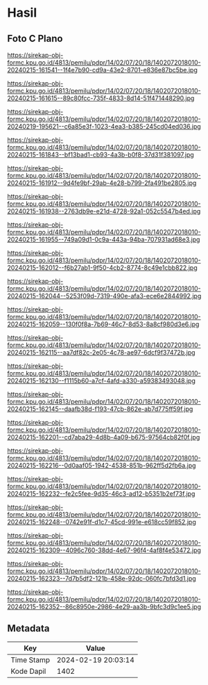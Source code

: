 # Hasil

## Foto C Plano

https://sirekap-obj-formc.kpu.go.id/4813/pemilu/pdpr/14/02/07/20/18/1402072018010-20240215-161541--1f4e7b90-cd9a-43e2-8701-e836e87bc5be.jpg

https://sirekap-obj-formc.kpu.go.id/4813/pemilu/pdpr/14/02/07/20/18/1402072018010-20240215-161615--89c80fcc-735f-4833-8d14-51f471448290.jpg

https://sirekap-obj-formc.kpu.go.id/4813/pemilu/pdpr/14/02/07/20/18/1402072018010-20240219-195621--c6a85e3f-1023-4ea3-b385-245cd04ed036.jpg

https://sirekap-obj-formc.kpu.go.id/4813/pemilu/pdpr/14/02/07/20/18/1402072018010-20240215-161843--bf13bad1-cb93-4a3b-b0f8-37d31f381097.jpg

https://sirekap-obj-formc.kpu.go.id/4813/pemilu/pdpr/14/02/07/20/18/1402072018010-20240215-161912--9d4fe9bf-29ab-4e28-b799-2fa491be2805.jpg

https://sirekap-obj-formc.kpu.go.id/4813/pemilu/pdpr/14/02/07/20/18/1402072018010-20240215-161938--2763db9e-e21d-4728-92a1-052c5547b4ed.jpg

https://sirekap-obj-formc.kpu.go.id/4813/pemilu/pdpr/14/02/07/20/18/1402072018010-20240215-161955--749a09d1-0c9a-443a-94ba-707931ad68e3.jpg

https://sirekap-obj-formc.kpu.go.id/4813/pemilu/pdpr/14/02/07/20/18/1402072018010-20240215-162012--f6b27ab1-9f50-4cb2-8774-8c49e1cbb822.jpg

https://sirekap-obj-formc.kpu.go.id/4813/pemilu/pdpr/14/02/07/20/18/1402072018010-20240215-162044--5253f09d-7319-490e-afa3-ece6e2844992.jpg

https://sirekap-obj-formc.kpu.go.id/4813/pemilu/pdpr/14/02/07/20/18/1402072018010-20240215-162059--130f0f8a-7b69-46c7-8d53-8a8cf980d3e6.jpg

https://sirekap-obj-formc.kpu.go.id/4813/pemilu/pdpr/14/02/07/20/18/1402072018010-20240215-162115--aa7df82c-2e05-4c78-ae97-6dcf9f37472b.jpg

https://sirekap-obj-formc.kpu.go.id/4813/pemilu/pdpr/14/02/07/20/18/1402072018010-20240215-162130--f1115b60-a7cf-4afd-a330-a59383493048.jpg

https://sirekap-obj-formc.kpu.go.id/4813/pemilu/pdpr/14/02/07/20/18/1402072018010-20240215-162145--daafb38d-f193-47cb-862e-ab7d775ff59f.jpg

https://sirekap-obj-formc.kpu.go.id/4813/pemilu/pdpr/14/02/07/20/18/1402072018010-20240215-162201--cd7aba29-4d8b-4a09-b675-97564cb82f0f.jpg

https://sirekap-obj-formc.kpu.go.id/4813/pemilu/pdpr/14/02/07/20/18/1402072018010-20240215-162216--0d0aaf05-1942-4538-851b-962ff5d2fb6a.jpg

https://sirekap-obj-formc.kpu.go.id/4813/pemilu/pdpr/14/02/07/20/18/1402072018010-20240215-162232--fe2c5fee-9d35-46c3-ad12-b5351b2ef73f.jpg

https://sirekap-obj-formc.kpu.go.id/4813/pemilu/pdpr/14/02/07/20/18/1402072018010-20240215-162248--0742e91f-d1c7-45cd-991e-e618cc59f852.jpg

https://sirekap-obj-formc.kpu.go.id/4813/pemilu/pdpr/14/02/07/20/18/1402072018010-20240215-162309--4096c760-38dd-4e67-96f4-4af8f4e53472.jpg

https://sirekap-obj-formc.kpu.go.id/4813/pemilu/pdpr/14/02/07/20/18/1402072018010-20240215-162323--7d7b5df2-121b-458e-92dc-060fc7bfd3d1.jpg

https://sirekap-obj-formc.kpu.go.id/4813/pemilu/pdpr/14/02/07/20/18/1402072018010-20240215-162352--86c8950e-2986-4e29-aa3b-9bfc3d9c1ee5.jpg


## Metadata

| Key        | Value               |
| ---------- | ------------------- |
| Time Stamp | 2024-02-19 20:03:14 |
| Kode Dapil | 1402                |



